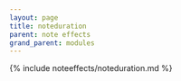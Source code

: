```yaml
---
layout: page
title: noteduration
parent: note effects
grand_parent: modules
---
```


{% include noteeffects/noteduration.md %}
